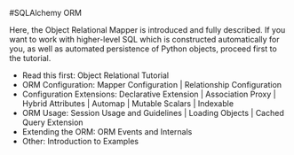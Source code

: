 #SQLAlchemy ORM

Here, the Object Relational Mapper is introduced and fully described. If you want to work with higher-level SQL which is constructed automatically for you, as well as automated persistence of Python objects, proceed first to the tutorial.

 - Read this first: Object Relational Tutorial
 - ORM Configuration: Mapper Configuration | Relationship Configuration
 - Configuration Extensions: Declarative Extension |  Association Proxy | Hybrid Attributes | Automap | Mutable Scalars | Indexable
 - ORM Usage: Session Usage and Guidelines | Loading Objects | Cached Query Extension
 - Extending the ORM: ORM Events and Internals
 - Other: Introduction to Examples